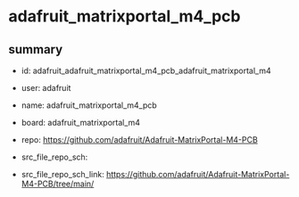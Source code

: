 # adafruit_matrixportal_m4_pcb
 
## summary 
* id: adafruit_adafruit_matrixportal_m4_pcb_adafruit_matrixportal_m4
* user: adafruit
* name: adafruit_matrixportal_m4_pcb
* board: adafruit_matrixportal_m4
* repo: https://github.com/adafruit/Adafruit-MatrixPortal-M4-PCB



* src_file_repo_sch: 
* src_file_repo_sch_link: https://github.com/adafruit/Adafruit-MatrixPortal-M4-PCB/tree/main/




